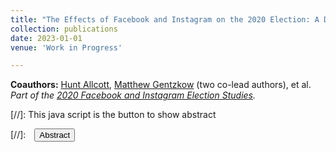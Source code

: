 ```yaml
---
title: "The Effects of Facebook and Instagram on the 2020 Election: A Deactivation Experiment"
collection: publications
date: 2023-01-01
venue: 'Work in Progress'

---
```


**Coauthors:** [Hunt Allcott][hallcott], [Matthew Gentzkow][mgentzkow] (two co-lead authors), et al.
<br>
_Part of the [2020 Facebook and Instagram Election Studies][fies]._

[hallcott]: https://allcott.stanford.edu/
[mgentzkow]: https://www.matthewgentzkow.com/
[fies]: https://research.facebook.com/2020-election-research/

[//]: This java script is the button to show abstract
<script>
 function visib(id) {
  var x = document.getElementById(id);
  if (x.style.display === "block") {
    x.style.display = "none";
  } else {
    x.style.display = "block";
  }
}
</script>

[//]:&emsp;<button onclick="visib('polariz')" class="btn btn--inverse btn--small">Abstract</button>
